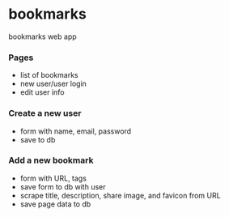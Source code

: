 # bookmarks
bookmarks web app

### Pages
* list of bookmarks
* new user/user login
* edit user info


### Create a new user
* form with name, email, password
* save to db

### Add a new bookmark
* form with URL, tags
* save form to db with user
* scrape title, description, share image, and favicon from URL
* save page data to db
